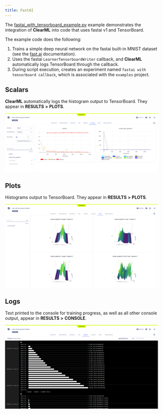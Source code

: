 ```yaml
---
title: FastAI
---
```

The [fastai_with_tensorboard_example.py](https://github.com/allegroai/clearml/blob/master/examples/frameworks/fastai-v1/fastai_with_tensorboard_example/fastai_with_tensorboard_example.py) 
example demonstrates the integration of **ClearML** into code that uses fastai v1 and TensorBoard. 

The example code does the following:
1. Trains a simple deep neural network on the fastai built-in MNIST dataset (see the [fast.ai](https://fastai1.fast.ai) documentation).
1. Uses the fastai `LearnerTensorboardWriter` callback, and **ClearML** automatically logs TensorBoard through the callback. 
1. During script execution, creates an experiment named `fastai with tensorboard callback`, which is associated with the `examples` project.

## Scalars

**ClearML** automatically logs the histogram output to TensorBoard. They appear in **RESULTS** **>** **PLOTS**.

![image](../../../img/examples_reporting_fastai_01.png)

## Plots

Histograms output to TensorBoard. They appear in **RESULTS** **>** **PLOTS**.

![image](../../../img/examples_reporting_fastai_02.png)

## Logs

Text printed to the console for training progress, as well as all other console output, appear in **RESULTS** **>** **CONSOLE**.

![image](../../../img/examples_reporting_fastai_03.png)
